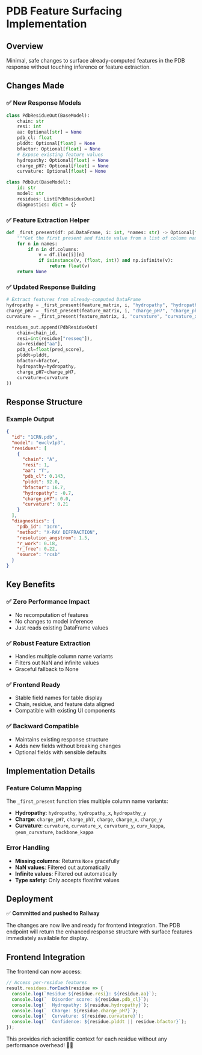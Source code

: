# PDB Feature Surfacing Implementation

## Overview

Minimal, safe changes to surface already-computed features in the PDB response without touching inference or feature extraction.

## Changes Made

### ✅ **New Response Models**

```python
class PdbResidueOut(BaseModel):
    chain: str
    resi: int
    aa: Optional[str] = None
    pdb_cl: float
    plddt: Optional[float] = None
    bfactor: Optional[float] = None
    # Expose existing feature values
    hydropathy: Optional[float] = None
    charge_pH7: Optional[float] = None
    curvature: Optional[float] = None

class PdbOut(BaseModel):
    id: str
    model: str
    residues: List[PdbResidueOut]
    diagnostics: dict = {}
```

### ✅ **Feature Extraction Helper**

```python
def _first_present(df: pd.DataFrame, i: int, *names: str) -> Optional[float]:
    """Get the first present and finite value from a list of column names."""
    for n in names:
        if n in df.columns:
            v = df.iloc[i][n]
            if isinstance(v, (float, int)) and np.isfinite(v):
                return float(v)
    return None
```

### ✅ **Updated Response Building**

```python
# Extract features from already-computed DataFrame
hydropathy = _first_present(feature_matrix, i, "hydropathy", "hydropathy_x", "hydropathy_y")
charge_pH7 = _first_present(feature_matrix, i, "charge_pH7", "charge_ph7", "charge", "charge_x", "charge_y")
curvature = _first_present(feature_matrix, i, "curvature", "curvature_x", "curvature_y", "curv_kappa", "geom_curvature", "backbone_kappa")

residues_out.append(PdbResidueOut(
    chain=chain_id,
    resi=int(residue["resseq"]),
    aa=residue["aa"],
    pdb_cl=float(pred_score),
    plddt=plddt,
    bfactor=bfactor,
    hydropathy=hydropathy,
    charge_pH7=charge_pH7,
    curvature=curvature
))
```

## Response Structure

### Example Output

```json
{
  "id": "1CRN.pdb",
  "model": "ewclv1p3",
  "residues": [
    {
      "chain": "A",
      "resi": 1,
      "aa": "T",
      "pdb_cl": 0.143,
      "plddt": 92.0,
      "bfactor": 16.7,
      "hydropathy": -0.7,
      "charge_pH7": 0.0,
      "curvature": 0.21
    }
  ],
  "diagnostics": {
    "pdb_id": "1crn",
    "method": "X-RAY DIFFRACTION",
    "resolution_angstrom": 1.5,
    "r_work": 0.18,
    "r_free": 0.22,
    "source": "rcsb"
  }
}
```

## Key Benefits

### ✅ **Zero Performance Impact**
- No recomputation of features
- No changes to model inference
- Just reads existing DataFrame values

### ✅ **Robust Feature Extraction**
- Handles multiple column name variants
- Filters out NaN and infinite values
- Graceful fallback to None

### ✅ **Frontend Ready**
- Stable field names for table display
- Chain, residue, and feature data aligned
- Compatible with existing UI components

### ✅ **Backward Compatible**
- Maintains existing response structure
- Adds new fields without breaking changes
- Optional fields with sensible defaults

## Implementation Details

### Feature Column Mapping

The `_first_present` function tries multiple column name variants:

- **Hydropathy**: `hydropathy`, `hydropathy_x`, `hydropathy_y`
- **Charge**: `charge_pH7`, `charge_ph7`, `charge`, `charge_x`, `charge_y`
- **Curvature**: `curvature`, `curvature_x`, `curvature_y`, `curv_kappa`, `geom_curvature`, `backbone_kappa`

### Error Handling

- **Missing columns**: Returns `None` gracefully
- **NaN values**: Filtered out automatically
- **Infinite values**: Filtered out automatically
- **Type safety**: Only accepts float/int values

## Deployment

✅ **Committed and pushed to Railway**

The changes are now live and ready for frontend integration. The PDB endpoint will return the enhanced response structure with surface features immediately available for display.

## Frontend Integration

The frontend can now access:

```javascript
// Access per-residue features
result.residues.forEach(residue => {
  console.log(`Residue ${residue.resi}: ${residue.aa}`);
  console.log(`  Disorder score: ${residue.pdb_cl}`);
  console.log(`  Hydropathy: ${residue.hydropathy}`);
  console.log(`  Charge: ${residue.charge_pH7}`);
  console.log(`  Curvature: ${residue.curvature}`);
  console.log(`  Confidence: ${residue.plddt || residue.bfactor}`);
});
```

This provides rich scientific context for each residue without any performance overhead! 🧬✨
